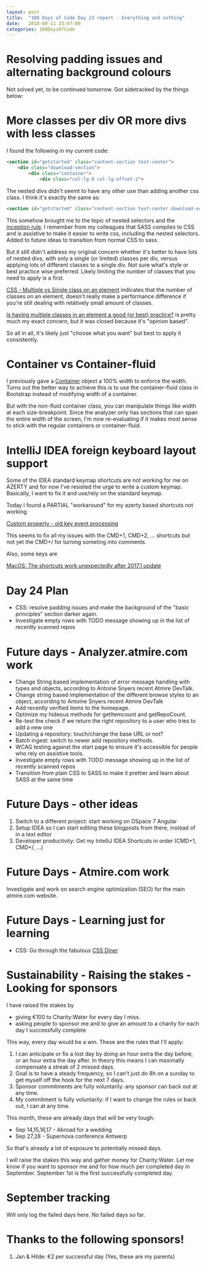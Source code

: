 ```yaml
---
layout: post
title:  "100 Days of Code Day 23 report - Everything and nothing"
date:   2018-09-11 23:07:00
categories: 100DaysOfCode
---
```


# Resolving padding issues and alternating background colours

Not solved yet, to be continued tomorrow. Got sidetracked by the things below:

# More classes per div OR more divs with less classes

I found the following in my current code:

```HTML
<section id="getstarted" class="content-section text-center">
    <div class="download-section">
        <div class="container">
            <div class="col-lg-8 col-lg-offset-2">
```

The nested divs didn't seemt to have any other use than adding another css class. I think it's exactly the same as:

```HTML
<section id="getstarted" class="content-section text-center download-section container col-lg-8 col-lg-offset-2">
```

This somehow brought me to the topic of nested selectors and the [inception rule](http://thesassway.com/beginner/the-inception-rule). I remember from my colleagues that SASS compiles to CSS and is assistive to make it easier to write css, including the nested selectors. Added to future ideas to transition from normal CSS to sass.

But it still didn't address my original concern whether it's better to have lots of nested divs, with only a single (or limited) classes per div, versus applying lots of different classes to a single div. Not sure what's style or best practice wise preferred. Likely limiting the number of classes that you need to apply is a first.

[CSS - Multiple vs Single class on an element](https://stackoverflow.com/questions/5568718/css-multiple-vs-single-class-on-an-element) indicates that the number of classes on an element, doesn't really make a performance difference if you're still dealing with relatively small amount of classes.

[Is having multiple classes in an element a good (or best) practice?](https://stackoverflow.com/questions/28376773/is-having-multiple-classes-in-an-element-a-good-or-best-practice) is pretty much my exact concern, but it was closed because it's "opinion based".

So all in all, it's likely just "choose what you want" but best to apply it consistently.

# Container vs Container-fluid

I previously gave a [Container](https://getbootstrap.com/docs/4.0/layout/overview/) object a 100% width to enforce the width. Turns out the better way to achieve this is to use the container-fluid class in Bootstrap instead of modifying width of a container.

But with the non-fluid container class, you can manipulate things like width at each size-breakpoint. Since the analyzer only has sections that can span the entire width of the screen, I'm now re-evaluating if it makes most sense to stick with the regular containers or container-fluid.

# IntelliJ IDEA foreign keyboard layout support

Some of the IDEA standard keymap shortcuts are not working for me on AZERTY and for now I've resisted the urge to write a custom keymap. Basically, I want to fix it and use/rely on the standard keymap.

Today I found a PARTIAL "workaround" for my azerty based shortcuts not working

[Custom property - old key event processing](https://intellij-support.jetbrains.com/hc/en-us/community/posts/115000163784-macOS-keymap-changed-in-2017-foreign-keyboard-layout-)

This seems to fix all my issues with the CMD+1, CMD+2, ... shortcuts but not yet the CMD+/ for turning someting into comments. 

Also, some keys are 

[MacOS: The shortcuts work unexpectedly after 2017.1 update](https://intellij-support.jetbrains.com/hc/en-us/articles/115000616724-MacOS-The-shortcuts-work-unexpectedly-after-2017-1-update)

# Day 24 Plan

* CSS: resolve padding issues and make the background of the "basic principles" section darker again.
* Investigate empty rows with TODO message showing up in the list of recently scanned repos

# Future days - Analyzer.atmire.com work

* Change String based implementation of error message handling with types and objects, according to Antoine Snyers recent Atmire DevTalk.
* Change string based implementation of the different browse styles to an object, according to Antoine Snyers recent Atmire DevTalk
* Add recently verified items to the homepage.
* Optimize my hideous methods for getItemcount and getRepoCount.
* Re-test the check if we return the right repository to a user who tries to add a new one
* Updating a repository: touch/change the base URL or not?
* Batch ingest: switch to newer add repository methods.
* WCAG testing against the start page to ensure it's accessible for people who rely on assistive tools.
* Investigate empty rows with TODO message showing up in the list of recently scanned repos
* Transition from plain CSS to SASS to make it prettier and learn about SASS at the same time

# Future Days - other ideas

1. Switch to a different project: start working on DSpace 7 Angular
2. Setup IDEA so I can start editing these blogposts from there, instead of in a text editor
3. Developer productivity: Get my IntelliJ IDEA Shortcuts in order (CMD+1, CMD+/, ...)

# Future Days - Atmire.com work

Investigate and work on search engine optimization (SEO) for the main atmire.com website.

# Future Days - Learning just for learning

* CSS: Go through the fabulous [CSS Diner](https://flukeout.github.io/)

# Sustainability - Raising the stakes - Looking for sponsors

I have raised the stakes by
* giving €100 to Charity:Water for every day I miss.
* asking people to sponsor me and to give an amount to a charity for each day I successfully complete

This way, every day would be a win. These are the rules that I'll apply:

1. I can anticipate or fix a lost day by doing an hour extra the day before, or an hour extra the day after. In theory this means I can maximally compensate a streak of 2 missed days. 
2. Goal is to have a steady frequency, so I can't just do 8h on a sunday to get myself off the hook for the next 7 days.
3. Sponsor commitments are fully voluntarily: any sponsor can back out at any time.
4. My commitment is fully voluntarily: if I want to change the rules or back out, I can at any time.

This month, these are already days that will be very tough:
* Sep 14,15,16,17 - Abroad for a wedding
* Sep 27,28 - Supernova conference Antwerp

So that's already a lot of exposure to potentially missed days. 

I will raise the stakes this way and gather money for Charity:Water. Let me know if you want to sponsor me and for how much per completed day in September. September 1st is the first successfully completed day.

# September tracking

Will only log the failed days here. No failed days so far.

# Thanks to the following sponsors!

1. Jan & Hilde: €2 per successful day (Yes, these are my parents)
